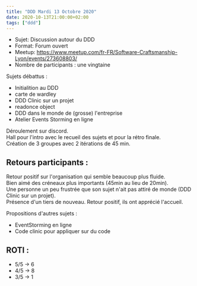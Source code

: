 ```yaml
---
title: "DDD Mardi 13 Octobre 2020"
date: 2020-10-13T21:00:00+02:00
tags: ["ddd"]
---
```

- Sujet: Discussion autour du DDD
- Format: Forum ouvert
- Meetup: https://www.meetup.com/fr-FR/Software-Craftsmanship-Lyon/events/273608803/
- Nombre de participants : une vingtaine

Sujets débattus :
- Initialition au DDD
- carte de wardley
- DDD Clinic sur un projet
- readonce object
- DDD dans le monde de (grosse) l'entreprise
- Atelier Events Storming en ligne

Déroulement sur discord.  
Hall pour l'intro avec le recueil des sujets et pour la rétro finale.  
Création de 3 groupes avec 2 itérations de 45 min.

## Retours participants :

Retour positif sur l'organisation qui semble beaucoup plus fluide.  
Bien aimé des créneaux plus importants (45min au lieu de 20min).  
Une personne un peu frustrée que son sujet n'ait pas attiré de monde (DDD Clinic sur un projet).  
Présence d'un tiers de nouveau. Retour positif, ils ont apprécié l'accueil.

Propositions d'autres sujets :
- EventStorming en ligne
- Code clinic pour appliquer sur du code


## ROTI :

- 5/5 -> 6
- 4/5 -> 8
- 3/5 -> 1
